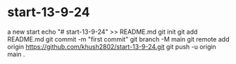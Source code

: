 # start-13-9-24
a new start 
echo "# start-13-9-24" >> README.md
git init
git add README.md
git commit -m "first commit"
git branch -M main
git remote add origin https://github.com/khush2802/start-13-9-24.git
git push -u origin main
.
